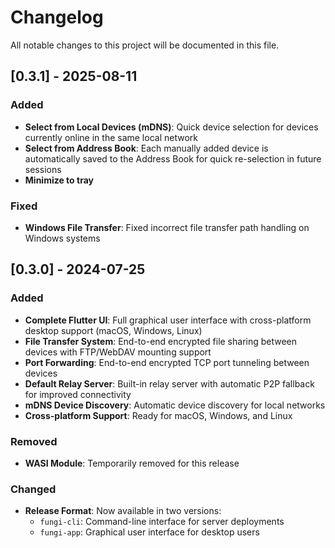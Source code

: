 # Changelog

All notable changes to this project will be documented in this file.

## [0.3.1] - 2025-08-11

### Added
- **Select from Local Devices (mDNS)**: Quick device selection for devices currently online in the same local network
- **Select from Address Book**: Each manually added device is automatically saved to the Address Book for quick re-selection in future sessions
- **Minimize to tray**

### Fixed
- **Windows File Transfer**: Fixed incorrect file transfer path handling on Windows systems

## [0.3.0] - 2024-07-25

### Added
- **Complete Flutter UI**: Full graphical user interface with cross-platform desktop support (macOS, Windows, Linux)
- **File Transfer System**: End-to-end encrypted file sharing between devices with FTP/WebDAV mounting support
- **Port Forwarding**: End-to-end encrypted TCP port tunneling between devices
- **Default Relay Server**: Built-in relay server with automatic P2P fallback for improved connectivity
- **mDNS Device Discovery**: Automatic device discovery for local networks
- **Cross-platform Support**: Ready for macOS, Windows, and Linux

### Removed
- **WASI Module**: Temporarily removed for this release

### Changed
- **Release Format**: Now available in two versions:
  - `fungi-cli`: Command-line interface for server deployments
  - `fungi-app`: Graphical user interface for desktop users
